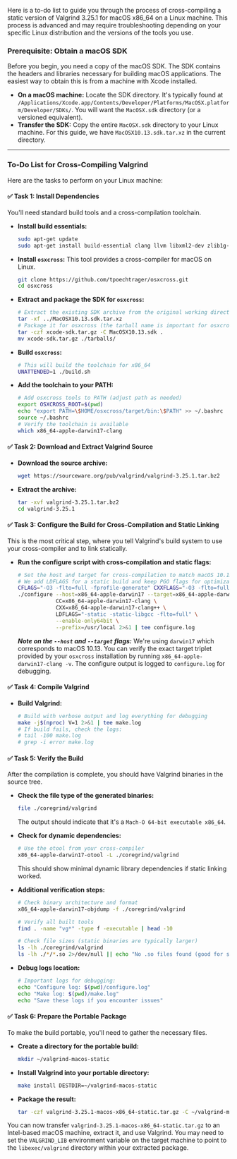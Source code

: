 Here is a to-do list to guide you through the process of cross-compiling a static version of Valgrind 3.25.1 for macOS x86_64 on a Linux machine. This process is advanced and may require troubleshooting depending on your specific Linux distribution and the versions of the tools you use.

### Prerequisite: Obtain a macOS SDK

Before you begin, you need a copy of the macOS SDK. The SDK contains the headers and libraries necessary for building macOS applications. The easiest way to obtain this is from a machine with Xcode installed.

*   **On a macOS machine:** Locate the SDK directory. It's typically found at `/Applications/Xcode.app/Contents/Developer/Platforms/MacOSX.platform/Developer/SDKs/`. You will want the `MacOSX.sdk` directory (or a versioned equivalent).
*   **Transfer the SDK:** Copy the entire `MacOSX.sdk` directory to your Linux machine. For this guide, we have `MacOSX10.13.sdk.tar.xz` in the current directory.

---

### To-Do List for Cross-Compiling Valgrind

Here are the tasks to perform on your Linux machine:

#### ✅ Task 1: Install Dependencies

You'll need standard build tools and a cross-compilation toolchain.

*   **Install build essentials:**
    ```bash
    sudo apt-get update
    sudo apt-get install build-essential clang llvm libxml2-dev zlib1g-dev -y
    ```
*   **Install `osxcross`:** This tool provides a cross-compiler for macOS on Linux.
    ```bash
    git clone https://github.com/tpoechtrager/osxcross.git
    cd osxcross
    ```
*   **Extract and package the SDK for `osxcross`:**
    ```bash
    # Extract the existing SDK archive from the original working directory
    tar -xf ../MacOSX10.13.sdk.tar.xz
    # Package it for osxcross (the tarball name is important for osxcross to find it)
    tar -czf xcode-sdk.tar.gz -C MacOSX10.13.sdk .
    mv xcode-sdk.tar.gz ./tarballs/
    ```
*   **Build `osxcross`:**
    ```bash
    # This will build the toolchain for x86_64
    UNATTENDED=1 ./build.sh
    ```
*   **Add the toolchain to your PATH:**
    ```bash
    # Add osxcross tools to PATH (adjust path as needed)
    export OSXCROSS_ROOT=$(pwd)
    echo "export PATH=\$HOME/osxcross/target/bin:\$PATH" >> ~/.bashrc
    source ~/.bashrc
    # Verify the toolchain is available
    which x86_64-apple-darwin17-clang
    ```

#### ✅ Task 2: Download and Extract Valgrind Source

*   **Download the source archive:**
    ```bash
    wget https://sourceware.org/pub/valgrind/valgrind-3.25.1.tar.bz2
    ```
*   **Extract the archive:**
    ```bash
    tar -xvf valgrind-3.25.1.tar.bz2
    cd valgrind-3.25.1
    ```

#### ✅ Task 3: Configure the Build for Cross-Compilation and Static Linking

This is the most critical step, where you tell Valgrind's build system to use your cross-compiler and to link statically.

*   **Run the configure script with cross-compilation and static flags:**
    ```bash
    # Set the host and target for cross-compilation to match macOS 10.13 (Darwin 17)
    # We add LDFLAGS for a static build and keep PGO flags for optimization.
    CFLAGS="-O3 -flto=full -fprofile-generate" CXXFLAGS="-O3 -flto=full -fprofile-generate" \
    ./configure --host=x86_64-apple-darwin17 --target=x86_64-apple-darwin17 \
                CC=x86_64-apple-darwin17-clang \
                CXX=x86_64-apple-darwin17-clang++ \
                LDFLAGS="-static -static-libgcc -flto=full" \
                --enable-only64bit \
                --prefix=/usr/local 2>&1 | tee configure.log
    ```
    ***Note on the `--host` and `--target` flags:*** We're using `darwin17` which corresponds to macOS 10.13. You can verify the exact target triplet provided by your `osxcross` installation by running `x86_64-apple-darwin17-clang -v`. The configure output is logged to `configure.log` for debugging.

#### ✅ Task 4: Compile Valgrind

*   **Build Valgrind:**
    ```bash
    # Build with verbose output and log everything for debugging
    make -j$(nproc) V=1 2>&1 | tee make.log
    # If build fails, check the logs:
    # tail -100 make.log
    # grep -i error make.log
    ```

#### ✅ Task 5: Verify the Build

After the compilation is complete, you should have Valgrind binaries in the source tree.

*   **Check the file type of the generated binaries:**
    ```bash
    file ./coregrind/valgrind
    ```
    The output should indicate that it's a `Mach-O 64-bit executable x86_64`.

*   **Check for dynamic dependencies:**
    ```bash
    # Use the otool from your cross-compiler
    x86_64-apple-darwin17-otool -L ./coregrind/valgrind
    ```
    This should show minimal dynamic library dependencies if static linking worked.

*   **Additional verification steps:**
    ```bash
    # Check binary architecture and format
    x86_64-apple-darwin17-objdump -f ./coregrind/valgrind
    
    # Verify all built tools
    find . -name "vg*" -type f -executable | head -10
    
    # Check file sizes (static binaries are typically larger)
    ls -lh ./coregrind/valgrind
    ls -lh ./*/*.so 2>/dev/null || echo "No .so files found (good for static build)"
    ```

*   **Debug logs location:**
    ```bash
    # Important logs for debugging:
    echo "Configure log: $(pwd)/configure.log"
    echo "Make log: $(pwd)/make.log"
    echo "Save these logs if you encounter issues"
    ```

#### ✅ Task 6: Prepare the Portable Package

To make the build portable, you'll need to gather the necessary files.

*   **Create a directory for the portable build:**
    ```bash
    mkdir ~/valgrind-macos-static
    ```
*   **Install Valgrind into your portable directory:**
    ```bash
    make install DESTDIR=~/valgrind-macos-static
    ```
*   **Package the result:**
    ```bash
    tar -czf valgrind-3.25.1-macos-x86_64-static.tar.gz -C ~/valgrind-macos-static .
    ```

You can now transfer `valgrind-3.25.1-macos-x86_64-static.tar.gz` to an Intel-based macOS machine, extract it, and use Valgrind. You may need to set the `VALGRIND_LIB` environment variable on the target machine to point to the `libexec/valgrind` directory within your extracted package.